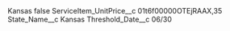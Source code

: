 <?xml version="1.0" encoding="UTF-8"?>
<CustomMetadata xmlns="http://soap.sforce.com/2006/04/metadata" xmlns:xsi="http://www.w3.org/2001/XMLSchema-instance" xmlns:xsd="http://www.w3.org/2001/XMLSchema">
    <label>Kansas</label>
    <protected>false</protected>
    <values>
        <field>ServiceItem_UnitPrice__c</field>
        <value xsi:type="xsd:string">01t6f00000OTEjRAAX,35</value>
    </values>
    <values>
        <field>State_Name__c</field>
        <value xsi:type="xsd:string">Kansas</value>
    </values>
    <values>
        <field>Threshold_Date__c</field>
        <value xsi:type="xsd:string">06/30</value>
    </values>
</CustomMetadata>
